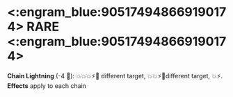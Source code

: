 # <:engram_blue:905174948669190174> RARE <:engram_blue:905174948669190174>

**Chain Lightning** (-4 :large_blue_diamond:): :boom::boom::boom::zap::twisted_rightwards_arrows: different target, :boom::boom::zap::twisted_rightwards_arrows:different target, :boom::zap:. __Effects__ apply to each chain
